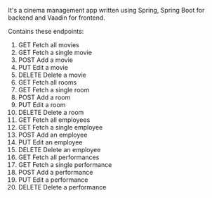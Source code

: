 It's a cinema management app written using Spring, Spring Boot for backend and Vaadin for frontend.

Contains these endpoints:

1. GET Fetch all movies
2. GET Fetch a single movie
3. POST Add a movie
4. PUT Edit a movie
5. DELETE Delete a movie
6. GET Fetch all rooms
7. GET Fetch a single room
8. POST Add a room
9. PUT Edit a room
10. DELETE Delete a room
11. GET Fetch all employees
12. GET Fetch a single employee
13. POST Add an employee
14. PUT Edit an employee
15. DELETE Delete an employee
16. GET Fetch all performances
17. GET Fetch a single performance
18. POST Add a performance
19. PUT Edit a performance
20. DELETE Delete a performance